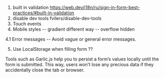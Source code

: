 1. built in validation https://web.dev/i18n/ru/sign-in-form-best-practices/#built-in-validation 
2. disable dev tools fvilers/disable-dev-tools
3. Touch events
4. Mobile styles
-- gradient different way
-- overflow hidden

4.1 Error messages
-- Avoid vague or general error messages.


5. Use LocalStorage when filling form ??

Tools such as Garlic.js help you to persist a form’s values locally until the form is submitted. This way, users won’t lose any precious data if they accidentally close the tab or browser.



